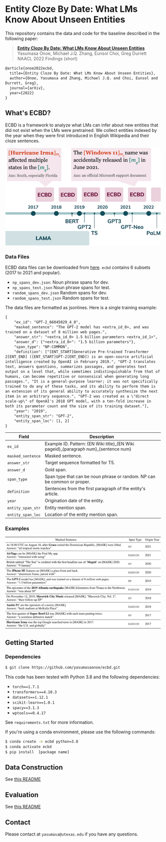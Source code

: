 # Entity Cloze By Date: What LMs Know About Unseen Entities

This repository contains the data and code for the baseline described in the following paper:

> [**Entity Cloze By Date: What LMs Know About Unseen Entities**](https://arxiv.org/pdf/2205.02832.pdf) <br/>
> Yasumasa Onoe, Michael J.Q. Zhang, Eunsol Choi, Greg Durrett<br/>
> NAACL 2022 Findings (short)
```
@article{onoe2022ecbd,
  title={Entity Cloze By Date: What LMs Know About Unseen Entities},
  author={Onoe, Yasumasa and Zhang, Michael J.Q. and Choi, Eunsol and Durrett, Greg},
  journal={arXiv},
  year={2022}
}
```

## What's ECBD?

ECBD is a framework to analyze what LMs can infer about new entities that did not exist when the LMs were pretrained.  We collect entities indexed by the year when they were first introduced in English Wikipedia and their cloze sentences.

![Exampls](./img/fig1.png)



### Data Files
ECBD data files can be downloaded from [here](https://utexas.box.com/s/xd02ucrws3ix0cogrhdke7mo6ml9p0sk). `ecbd` contains 6 subsets (2017 to 2021 and popular). 

- `np_spans_dev.json`: Noun phrase spans for dev.
- `np_spans_test.json` Noun phrase spans for test.
- `random_spans_dev.json` Random spans for dev.
- `random_spans_test.json` Random spans for test.

The data files are formatted as jsonlines. Here is a single training example:
```
{
    "ex_id": "GPT-2_66045029_4_0", 
    "masked_sentence": "The GPT-2 model has <extra_id_0>, and was trained on a dataset of 8 million web pages.", 
    "answer_str": "<extra_id_0> 1.5 billion parameters <extra_id_1>", 
    "answer_d": {"<extra_id_0>": "1.5 billion parameters"}, 
    "span_type": "NP-COMMON", 
    "definition": ["[ENT_START]Generative Pre-trained Transformer 2[ENT_END] ([ENT_START]GPT-2[ENT_END]) is an open-source artificial intelligence created by OpenAI in February 2019.", "GPT-2 translates text, answers questions, summarizes passages, and generates text output on a level that, while sometimes indistinguishable from that of humans, can become repetitive or nonsensical when generating long passages.", "It is a general-purpose learner; it was not specifically trained to do any of these tasks, and its ability to perform them is an extension of its general ability to accurately synthesize the next item in an arbitrary sequence.", "GPT-2 was created as a \"direct scale-up\" of OpenAI's 2018 GPT model, with a ten-fold increase in both its parameter count and the size of its training dataset."], 
    "year": "2019", 
    "entity_span_str": "GPT-2", 
    "entity_span_loc": [1, 2]
}
```

| Field                     | Description                                                                              |
|---------------------------|------------------------------------------------------------------------------------------|
| `ex_id`                   | Example ID. Pattern: {EN Wiki title}\_{EN Wiki pageid}\_{paragraph num}\_{sentence num}  |                                                                              |
| `masked_sentence`         | Masked sentence.                                                                         |
| `answer_str`              | Target sequence formatted for T5.                                                        |
| `answer_d`                | Gold span.                                                                               |
| `span_type`               | Span type that can be noun phrase or random. NP can be common or proper.                 |
| `definition`              | Sentences from the first paragraph of the entity's article.                              |
| `year`                    | Origination date of the entity.                                                          |
| `entity_span_str`         | Entity mention span.                                                                     |
| `entity_span_loc`         | Location of the entity mention span.                                                     |


### Examples

![Exampls](./img/table4.png)

## Getting Started 

### Dependencies

```bash
$ git clone https://github.com/yasumasaonoe/ecbd.git
```

This code has been tested with Python 3.8 and the following dependencies:

- `torch==1.7.1`
- `transformers==4.10.3`
- `datasets==1.12.1`
- `scikit-learn==1.0.1`
- `spacy==3.1.3`
- `wptools==0.4.17`

See `requirements.txt` for more information.

If you're using a conda environment, please use the following commands:

```bash
$ conda create -n ecbd python=3.8
$ conda activate ecbd
$ pip install  [package name]
```

## Data Construction

See [this README](data_construction/README.md) 

## Evaluation

See [this README](evaluation/README.md) 

## Contact 

Please contact at `yasumasa@utexas.edu` if you have any questions.
